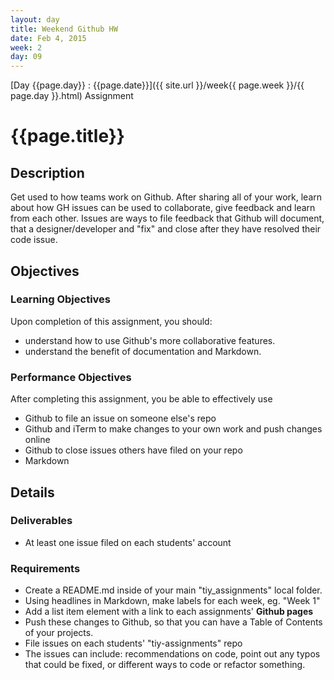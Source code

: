 ```yaml
---
layout: day
title: Weekend Github HW
date: Feb 4, 2015
week: 2
day: 09
---
```

[Day {{page.day}} : {{page.date}}]({{ site.url }}/week{{ page.week }}/{{ page.day }}.html) Assignment

# {{page.title}}


## Description
Get used to how teams work on Github. After sharing all of your work, learn about how GH issues can be used to collaborate, give feedback and learn from each other. Issues are ways to file feedback that Github will document, that a designer/developer and "fix" and close after they have resolved their code issue.

## Objectives

### Learning Objectives

Upon completion of this assignment, you should:

* understand how to use Github's more collaborative features.
* understand the benefit of documentation and Markdown.


### Performance Objectives

After completing this assignment, you be able to effectively use

* Github to file an issue on someone else's repo
* Github and iTerm to make changes to your own work and push changes online
* Github to close issues others have filed on your repo
* Markdown


## Details

### Deliverables

* At least one issue filed on each students' account

### Requirements

* Create a README.md inside of your main "tiy_assignments" local folder.
* Using headlines in Markdown, make labels for each week, eg. "Week 1"
* Add a list item element with a link to each assignments' **Github pages**
* Push these changes to Github, so that you can have a Table of Contents of your projects.
* File issues on each students' "tiy-assignments" repo
* The issues can include: recommendations on code, point out any typos that could be fixed, or different ways to code or refactor something.
